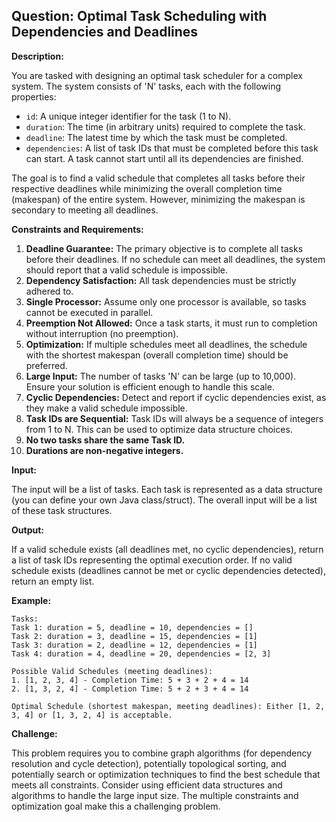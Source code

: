 ## Question: Optimal Task Scheduling with Dependencies and Deadlines

**Description:**

You are tasked with designing an optimal task scheduler for a complex system. The system consists of 'N' tasks, each with the following properties:

*   `id`: A unique integer identifier for the task (1 to N).
*   `duration`: The time (in arbitrary units) required to complete the task.
*   `deadline`: The latest time by which the task must be completed.
*   `dependencies`: A list of task IDs that must be completed before this task can start. A task cannot start until all its dependencies are finished.

The goal is to find a valid schedule that completes all tasks before their respective deadlines while minimizing the overall completion time (makespan) of the entire system. However, minimizing the makespan is secondary to meeting all deadlines.

**Constraints and Requirements:**

1.  **Deadline Guarantee:** The primary objective is to complete all tasks before their deadlines. If no schedule can meet all deadlines, the system should report that a valid schedule is impossible.
2.  **Dependency Satisfaction:** All task dependencies must be strictly adhered to.
3.  **Single Processor:** Assume only one processor is available, so tasks cannot be executed in parallel.
4.  **Preemption Not Allowed:** Once a task starts, it must run to completion without interruption (no preemption).
5.  **Optimization:** If multiple schedules meet all deadlines, the schedule with the shortest makespan (overall completion time) should be preferred.
6.  **Large Input:** The number of tasks 'N' can be large (up to 10,000). Ensure your solution is efficient enough to handle this scale.
7.  **Cyclic Dependencies:** Detect and report if cyclic dependencies exist, as they make a valid schedule impossible.
8.  **Task IDs are Sequential:** Task IDs will always be a sequence of integers from 1 to N. This can be used to optimize data structure choices.
9.  **No two tasks share the same Task ID.**
10. **Durations are non-negative integers.**

**Input:**

The input will be a list of tasks. Each task is represented as a data structure (you can define your own Java class/struct). The overall input will be a list of these task structures.

**Output:**

If a valid schedule exists (all deadlines met, no cyclic dependencies), return a list of task IDs representing the optimal execution order. If no valid schedule exists (deadlines cannot be met or cyclic dependencies detected), return an empty list.

**Example:**

```
Tasks:
Task 1: duration = 5, deadline = 10, dependencies = []
Task 2: duration = 3, deadline = 15, dependencies = [1]
Task 3: duration = 2, deadline = 12, dependencies = [1]
Task 4: duration = 4, deadline = 20, dependencies = [2, 3]

Possible Valid Schedules (meeting deadlines):
1. [1, 2, 3, 4] - Completion Time: 5 + 3 + 2 + 4 = 14
2. [1, 3, 2, 4] - Completion Time: 5 + 2 + 3 + 4 = 14

Optimal Schedule (shortest makespan, meeting deadlines): Either [1, 2, 3, 4] or [1, 3, 2, 4] is acceptable.
```

**Challenge:**

This problem requires you to combine graph algorithms (for dependency resolution and cycle detection), potentially topological sorting, and potentially search or optimization techniques to find the best schedule that meets all constraints.  Consider using efficient data structures and algorithms to handle the large input size. The multiple constraints and optimization goal make this a challenging problem.
